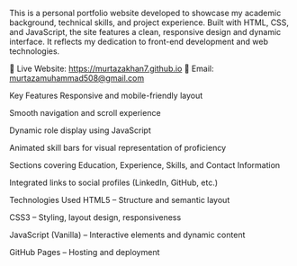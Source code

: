 This is a personal portfolio website developed to showcase my academic background, technical skills, and project experience. Built with HTML, CSS, and JavaScript, the site features a clean, responsive design and dynamic interface. It reflects my dedication to front-end development and web technologies.

🔗 Live Website: https://murtazakhan7.github.io
📧 Email: murtazamuhammad508@gmail.com

Key Features
Responsive and mobile-friendly layout

Smooth navigation and scroll experience

Dynamic role display using JavaScript

Animated skill bars for visual representation of proficiency

Sections covering Education, Experience, Skills, and Contact Information

Integrated links to social profiles (LinkedIn, GitHub, etc.)

Technologies Used
HTML5 – Structure and semantic layout

CSS3 – Styling, layout design, responsiveness

JavaScript (Vanilla) – Interactive elements and dynamic content

GitHub Pages – Hosting and deployment
